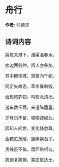 # 舟行

**作者**: 俞德邻

## 诗词内容

扁舟夹港下，漕渠溢春水。

水边两翁仲，阅人亦多矣。

其中郁佳城，寂寞向千祀。

冈峦失故态，草木罹新毁。

缅想窀穸初，鸣笳泛清汜。

送车数千两，夹道陈簠簋。

岁月迅不留，嗟嗟遽如此。

因知人间世，变化倏忽耳。

金箱贮茂陵，籧篨槃石子。

贵贱虽不侔，腐坏略相似。

踟蹰复踟蹰，蒙庄信达士。

